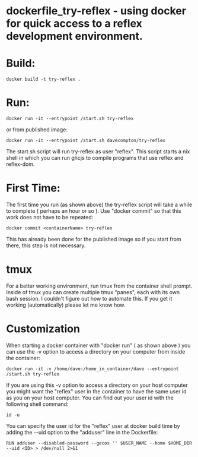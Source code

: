 # dockerfile_try-reflex - using docker for quick access to a reflex development environment.

# Build:
    docker build -t try-reflex .

# Run:
    docker run -it --entrypoint /start.sh try-reflex

or from published image:

    docker run -it --entrypoint /start.sh davecompton/try-reflex

The start.sh script will run try-reflex as user "reflex".  This script starts a nix shell in which you can run ghcjs to compile programs that use reflex and reflex-dom.

# First Time:

The first time you run (as shown above) the try-reflex script will take a while to complete ( perhaps an hour or so ).  Use "docker commit" so that this work does not have to be repeated:

    docker commit <containerName> try-reflex

This has already been done for the published image so if you start from there, this step is not necessary.

# tmux

For a better working environment, run tmux from the container shell prompt.  Inside of tmux you can create multiple tmux "panes", each with its own bash session.  I couldn't figure out how to automate this.  If you get it working (automatically) please let me know how.

# Customization

When starting a docker container with "docker run" ( as shown above ) you can use the -v option to access a directory on your computer from inside the container:

    docker run -it -v /home/dave:/home_in_container/dave --entrypoint /start.sh try-reflex

If you are using this -v option to access a directory on your host computer you might want the "reflex" user in the container to have the same user id as you on your host computer.  You can find out your user id with the following shell command:
    
    id -u 

You can specify the user id for the "reflex" user at docker build time by adding the --uid option to the "adduser" line in the Dockerfile:

    RUN adduser --disabled-password --gecos '' $USER_NAME --home $HOME_DIR --uid <ID> > /dev/null 2>&1 
